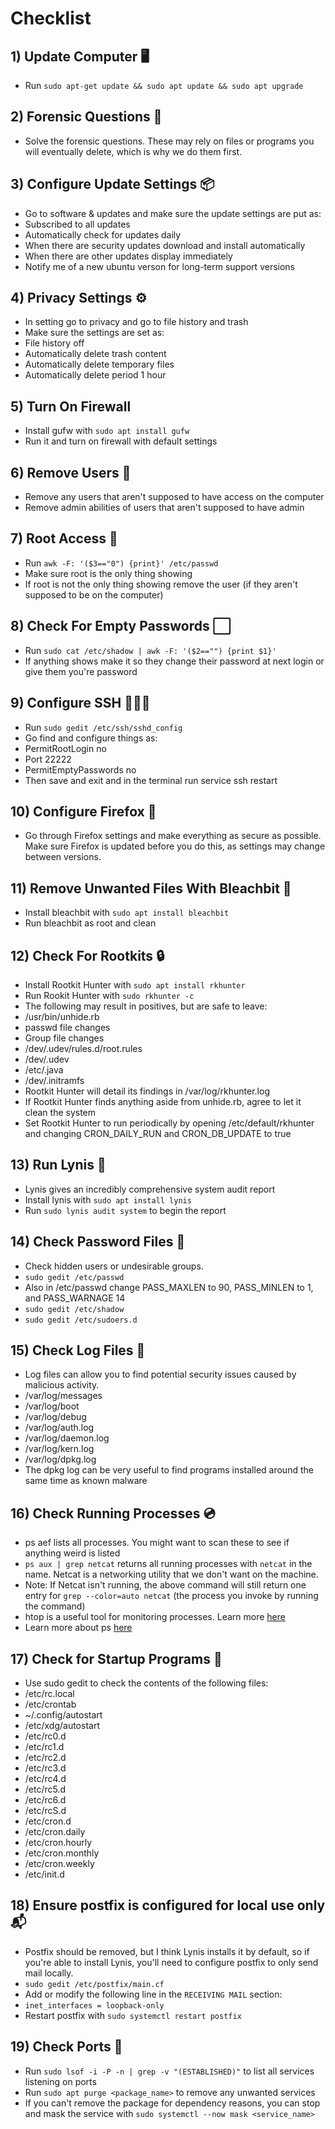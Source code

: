 # Checklist

## 1) Update Computer 🖥️
* Run `sudo apt-get update && sudo apt update && sudo apt upgrade`

## 2) Forensic Questions 🔎

* Solve the forensic questions. These may rely on files or programs you will eventually delete, which is why we do them first.

## 3) Configure Update Settings 📦

* Go to software & updates and make sure the update settings are put as:
* Subscribed to all updates
* Automatically check for updates daily
* When there are security updates download and install automatically
* When there are other updates display immediately
* Notify me of a new ubuntu verson for long-term support versions

## 4) Privacy Settings ⚙️

* In setting go to privacy and go to file history and trash
* Make sure the settings are set as:
* File history off
* Automatically delete trash content
* Automatically delete temporary files
* Automatically delete period 1 hour

## 5) Turn On Firewall

* Install gufw with `sudo apt install gufw`
* Run it and turn on firewall with default settings

## 6) Remove Users 👤

* Remove any users that aren't supposed to have access on the computer
* Remove admin abilities of users that aren't supposed to have admin

## 7) Root Access 🚫

* Run `awk -F: '($3=="0") {print}' /etc/passwd`
* Make sure root is the only thing showing
* If root is not the only thing showing remove the user (if they aren't supposed to be on the computer)

## 8) Check For Empty Passwords ⬜

* Run `sudo cat /etc/shadow | awk -F: '($2=="") {print $1}'`
* If anything shows make it so they change their password at next login or give them you're password

## 9) Configure SSH 👨🏻‍💻

* Run `sudo gedit /etc/ssh/sshd_config`
* Go find and configure things as:
* PermitRootLogin no
* Port 22222
* PermitEmptyPasswords no
* Then save and exit and in the terminal run service ssh restart

## 10) Configure Firefox 🦊

* Go through Firefox settings and make everything as secure as possible. Make sure Firefox is updated before you do this, as settings may change between versions. 

## 11) Remove Unwanted Files With Bleachbit 🧹

* Install bleachbit with `sudo apt install bleachbit`
* Run bleachbit as root and clean

## 12) Check For Rootkits 🔒

* Install Rootkit Hunter with `sudo apt install rkhunter`
* Run Rookit Hunter with `sudo rkhunter -c`
* The following may result in positives, but are safe to leave:
* /usr/bin/unhide.rb
* passwd file changes
* Group file changes
* /dev/.udev/rules.d/root.rules
* /dev/.udev
* /etc/.java
* /dev/.initramfs
* Rootkit Hunter will detail its findings in /var/log/rkhunter.log
* If Rootkit Hunter finds anything aside from unhide.rb, agree to let it clean the system
* Set Rootkit Hunter to run periodically by opening /etc/default/rkhunter and changing CRON_DAILY_RUN and CRON_DB_UPDATE to true

## 13) Run Lynis 📝

* Lynis gives an incredibly comprehensive system audit report
* Install lynis with `sudo apt install lynis`
* Run `sudo lynis audit system` to begin the report

## 14) Check Password Files 🔑

* Check hidden users or undesirable groups.
* `sudo gedit /etc/passwd`
* Also in /etc/passwd change PASS_MAXLEN to 90, PASS_MINLEN to 1, and PASS_WARNAGE 14
* `sudo gedit /etc/shadow`
* `sudo gedit /etc/sudoers.d`

## 15) Check Log Files 📄

* Log files can allow you to find potential security issues caused by malicious activity.
* /var/log/messages
* /var/log/boot
* /var/log/debug
* /var/log/auth.log
* /var/log/daemon.log
* /var/log/kern.log
* /var/log/dpkg.log
* The dpkg log can be very useful to find programs installed around the same time as known malware

## 16) Check Running Processes 💿

* ps aef lists all processes. You might want to scan these to see if anything weird is listed
* `ps aux | grep netcat` returns all running processes with `netcat` in the name. Netcat is a networking utility that we don't want on the machine.
* Note: If Netcat isn't running, the above command will still return one entry for `grep --color=auto netcat` (the process you invoke by running the command)
* htop is a useful tool for monitoring processes. Learn more [here](https://www.tecmint.com/htop-cpu-monitoring-tool-in-linux/)
* Learn more about ps [here](https://www.computernetworkingnotes.com/linux-tutorials/ps-aux-command-and-ps-command-explained.html)

## 17) Check for Startup Programs 🚀

* Use sudo gedit <file name> to check the contents of the following files:
* /etc/rc.local
* /etc/crontab
* ~/.config/autostart
* /etc/xdg/autostart
* /etc/rc0.d
* /etc/rc1.d
* /etc/rc2.d
* /etc/rc3.d
* /etc/rc4.d
* /etc/rc5.d
* /etc/rc6.d
* /etc/rcS.d
* /etc/cron.d
* /etc/cron.daily
* /etc/cron.hourly
* /etc/cron.monthly
* /etc/cron.weekly
* /etc/init.d

## 18) Ensure postfix is configured for local use only 📬

* Postfix should be removed, but I think Lynis installs it by default, so if you're able to install Lynis, you'll need to configure postfix to only send mail locally.
* `sudo gedit /etc/postfix/main.cf`
* Add or modify the following line in the `RECEIVING MAIL` section:
* `inet_interfaces = loopback-only`
* Restart postfix with `sudo systemctl restart postfix`

## 19) Check Ports 🚤

* Run `sudo lsof -i -P -n | grep -v "(ESTABLISHED)"` to list all services listening on ports
* Run `sudo apt purge <package_name>` to remove any unwanted services
* If you can't remove the package for dependency reasons, you can stop and mask the service with `sudo systemctl --now mask <service_name>`
